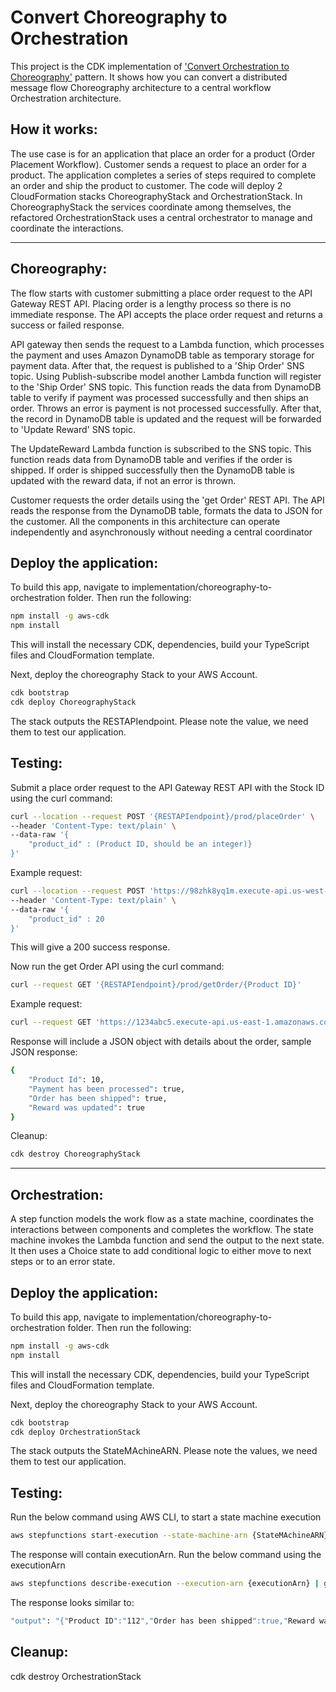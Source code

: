 # Convert Choreography to Orchestration
This project is the CDK implementation of ['Convert Orchestration to Choreography'](https://serverlessland.com/refactoring-serverless/choreography-to-orchestration) pattern. It shows how you can convert a distributed message flow Choreography architecture to a central workflow Orchestration architecture. 

## How it works: 
The use case is for an application that place an order for a product (Order Placement Workflow). Customer sends a request to place an order for a product. The application completes a series of steps required to complete an order and ship the product to customer. The code will deploy 2 CloudFormation stacks ChoreographyStack and OrchestrationStack. In ChoreographyStack the services coordinate among themselves, the refactored OrchestrationStack uses a central orchestrator to manage and coordinate the interactions. 

***
## Choreography: 

The flow starts with customer submitting a place order request to the API Gateway REST API. Placing order is a lengthy process so there is no immediate response. The API accepts the place order request and returns a success or failed response. 

API gateway then sends the request to a Lambda function, which processes the payment and uses Amazon DynamoDB table as temporary storage for payment data. After that, the request is published to a 'Ship Order' SNS topic. Using Publish-subscribe model another Lambda function will register to the 'Ship Order' SNS topic. This function reads the data from DynamoDB table to verify if payment was processed successfully and then ships an order. Throws an error is payment is not processed successfully. After that, the record in DynamoDB table is updated and the request will be forwarded to 'Update Reward' SNS topic. 

The UpdateReward Lambda function is subscribed to the SNS topic. This function reads data from DynamoDB table and verifies if the order is shipped. If order is shipped successfully then the DynamoDB table is updated with the reward data, if not an error is thrown. 

Customer requests the order details using the 'get Order' REST API. The API reads the response from the DynamoDB table, formats the data to JSON for the customer. All the components in this architecture can operate independently and asynchronously without needing a central coordinator

## Deploy the application:
To build this app, navigate to implementation/choreography-to-orchestration folder. Then run the following:

```bash
npm install -g aws-cdk
npm install
```

This will install the necessary CDK, dependencies, build your TypeScript files and CloudFormation template.

Next, deploy the choreography Stack to your AWS Account.

```bash
cdk bootstrap
cdk deploy ChoreographyStack
```

The stack outputs the RESTAPIendpoint. Please note the value, we need them to test our application. 

## Testing:

Submit a place order request to the API Gateway REST API with the Stock ID using the curl command: 

```bash
curl --location --request POST '{RESTAPIendpoint}/prod/placeOrder' \
--header 'Content-Type: text/plain' \
--data-raw '{
    "product_id" : (Product ID, should be an integer)}
}'

````

Example request: 

```bash
curl --location --request POST 'https://98zhk8yq1m.execute-api.us-west-1.amazonaws.com/prod/placeOrder' \
--header 'Content-Type: text/plain' \
--data-raw '{
    "product_id" : 20
}'

```

This will give a 200 success response.

Now run the get Order API using the curl command:

```bash
curl --request GET '{RESTAPIendpoint}/prod/getOrder/{Product ID}'
```
Example request: 

```bash
curl --request GET 'https://1234abc5.execute-api.us-east-1.amazonaws.com/prod/getOrder/10'
```

Response will include a JSON object with details about the order, sample JSON response:

```bash
{
    "Product Id": 10,
    "Payment has been processed": true,
    "Order has been shipped": true,
    "Reward was updated": true
}
```

Cleanup:

```bash
cdk destroy ChoreographyStack
```
***

## Orchestration:

A step function models the work flow as a state machine, coordinates the interactions between components and completes the workflow. The state machine invokes the Lambda function and send the output to the next state. It then uses a Choice state to add conditional logic to either move to next steps or to an error state. 

## Deploy the application:
To build this app, navigate to implementation/choreography-to-orchestration folder. Then run the following:

```bash
npm install -g aws-cdk
npm install
```

This will install the necessary CDK, dependencies, build your TypeScript files and CloudFormation template.

Next, deploy the choreography Stack to your AWS Account.

```bash
cdk bootstrap
cdk deploy OrchestrationStack
```
The stack outputs the StateMAchineARN. Please note the values, we need them to test our application. 

## Testing:
Run the below command using AWS CLI, to start a state machine execution

```bash
aws stepfunctions start-execution --state-machine-arn {StateMAchineARN}  --input "$(echo '{"product_id": "112"}')"
```

The response will contain executionArn. Run the below command using the executionArn

```bash
aws stepfunctions describe-execution --execution-arn {executionArn} | grep -w output | sed 's/\\//g'
```

The response looks similar to: 

```bash
"output": "{"Product ID":"112","Order has been shipped":true,"Reward was updated":true,"Payment has been processed":true}",

```
## Cleanup:
cdk destroy OrchestrationStack
